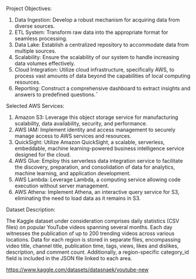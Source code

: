 Project Objectives:

1. Data Ingestion: Develop a robust mechanism for acquiring data from diverse sources.
2. ETL System: Transform raw data into the appropriate format for seamless processing.
3. Data Lake: Establish a centralized repository to accommodate data from multiple sources.
4. Scalability: Ensure the scalability of our system to handle increasing data volumes effectively.
5. Cloud Integration: Utilize cloud infrastructure, specifically AWS, to process vast amounts of data beyond the capabilities of local computing resources.
6. Reporting: Construct a comprehensive dashboard to extract insights and answers to predefined questions.¯

Selected AWS Services:

1. Amazon S3: Leverage this object storage service for manufacturing scalability, data availability, security, and performance.
2. AWS IAM: Implement identity and access management to securely manage access to AWS services and resources.
3. QuickSight: Utilize Amazon QuickSight, a scalable, serverless, embeddable, machine learning-powered business intelligence service designed for the cloud.
4. AWS Glue: Employ this serverless data integration service to facilitate the discovery, preparation, and consolidation of data for analytics, machine learning, and application development.
5. AWS Lambda: Leverage Lambda, a computing service allowing code execution without server management.
6. AWS Athena: Implement Athena, an interactive query service for S3, eliminating the need to load data as it remains in S3.

Dataset Description:

The Kaggle dataset under consideration comprises daily statistics (CSV files) on popular YouTube videos spanning several months. Each day witnesses the publication of up to 200 trending videos across various locations. Data for each region is stored in separate files, encompassing video title, channel title, publication time, tags, views, likes and dislikes, description, and comment count. Additionally, a region-specific category_id field is included in the JSON file linked to each area.    

https://www.kaggle.com/datasets/datasnaek/youtube-new


